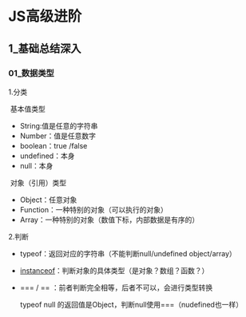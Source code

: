 # JS高级进阶

## 1_基础总结深入

### 01_数据类型

1.分类

​	基本值类型

- String:值是任意的字符串
- Number：值是任意数字
- boolean：true /false
- undefined：本身
- null：本身		

​	对象（引用）类型

- Object：任意对象
- Function：一种特别的对象（可以执行的对象）
- Array：一种特别的对象（数值下标，内部数据是有序的）

2.判断

- typeof：返回对应的字符串（不能判断null/undefined  object/array）

- [instanceof](https://developer.mozilla.org/zh-CN/docs/Web/JavaScript/Reference/Operators/instanceof)：判断对象的具体类型（是对象？数组？函数？）

- === / == ：前者判断完全相等，后者不可以，会进行类型转换

  typeof null 的返回值是Object，判断null使用===（nudefined也一样）